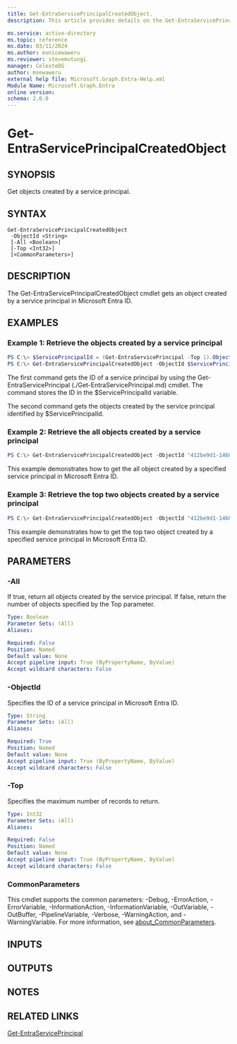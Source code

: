 ```yaml
---
title: Get-EntraServicePrincipalCreatedObject.
description: This article provides details on the Get-EntraServicePrincipalCreatedObject command.

ms.service: active-directory
ms.topic: reference
ms.date: 03/11/2024
ms.author: eunicewaweru
ms.reviewer: stevemutungi
manager: CelesteDG
author: msewaweru
external help file: Microsoft.Graph.Entra-Help.xml
Module Name: Microsoft.Graph.Entra
online version:
schema: 2.0.0
---
```


# Get-EntraServicePrincipalCreatedObject

## SYNOPSIS
Get objects created by a service principal.

## SYNTAX

```
Get-EntraServicePrincipalCreatedObject 
 -ObjectId <String>
 [-All <Boolean>] 
 [-Top <Int32>] 
 [<CommonParameters>]
```

## DESCRIPTION
The Get-EntraServicePrincipalCreatedObject cmdlet gets an object created by a service principal in Microsoft Entra ID.

## EXAMPLES

### Example 1: Retrieve the objects created by a service principal
```powershell
PS C:\> $ServicePrincipalId = (Get-EntraServicePrincipal -Top 1).ObjectId
PS C:\> Get-EntraServicePrincipalCreatedObject -ObjectId $ServicePrincipalId
```

The first command gets the ID of a service principal by using the Get-EntraServicePrincipal (./Get-EntraServicePrincipal.md) cmdlet. 
The command stores the ID in the $ServicePrincipalId variable.

The second command gets the objects created by the service principal identified by $ServicePrincipalId.


### Example 2: Retrieve the all objects created by a service principal
```powershell
PS C:\> Get-EntraServicePrincipalCreatedObject -ObjectId "412be9d1-1460-4061-8eed-cca203fcb215" -All $true
```

This example demonstrates how to get the all object created by a specified service principal in Microsoft Entra ID.  

### Example 3: Retrieve the top two objects created by a service principal
```powershell
PS C:\> Get-EntraServicePrincipalCreatedObject -ObjectId "412be9d1-1460-4061-8eed-cca203fcb215" -Top 2
```

This example demonstrates how to get the top two object created by a specified service principal in Microsoft Entra ID.  

## PARAMETERS

### -All
If true, return all objects created by the service principal.
If false, return the number of objects specified by the Top parameter.

```yaml
Type: Boolean
Parameter Sets: (All)
Aliases:

Required: False
Position: Named
Default value: None
Accept pipeline input: True (ByPropertyName, ByValue)
Accept wildcard characters: False
```

### -ObjectId
Specifies the ID of a service principal in Microsoft Entra ID.

```yaml
Type: String
Parameter Sets: (All)
Aliases:

Required: True
Position: Named
Default value: None
Accept pipeline input: True (ByPropertyName, ByValue)
Accept wildcard characters: False
```

### -Top
Specifies the maximum number of records to return.

```yaml
Type: Int32
Parameter Sets: (All)
Aliases:

Required: False
Position: Named
Default value: None
Accept pipeline input: True (ByPropertyName, ByValue)
Accept wildcard characters: False
```

### CommonParameters
This cmdlet supports the common parameters: -Debug, -ErrorAction, -ErrorVariable, -InformationAction, -InformationVariable, -OutVariable, -OutBuffer, -PipelineVariable, -Verbose, -WarningAction, and -WarningVariable. For more information, see [about_CommonParameters](https://go.microsoft.com/fwlink/?LinkID=113216).

## INPUTS

## OUTPUTS

## NOTES

## RELATED LINKS

[Get-EntraServicePrincipal](Get-EntraServicePrincipal.md)

